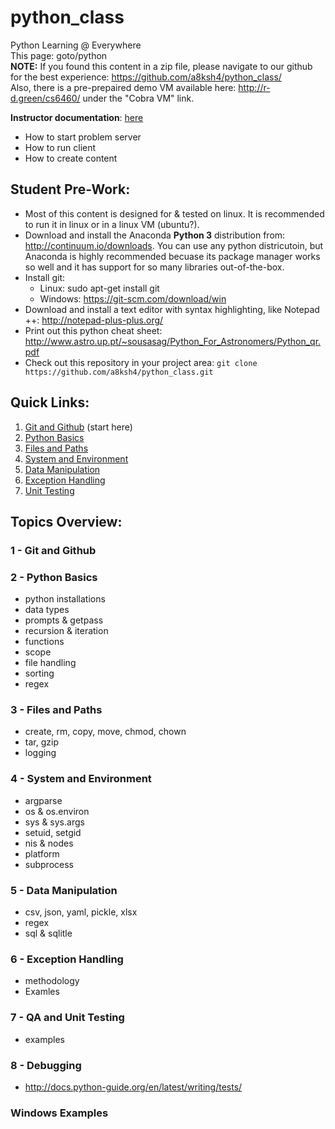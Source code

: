 # python_class
Python Learning @ Everywhere  
This page:  goto/python  
**NOTE:** If you found this content in a zip file, please navigate to our github for the best experience: https://github.com/a8ksh4/python_class/  
Also, there is a pre-prepaired demo VM available here: http://r-d.green/cs6460/ under the "Cobra VM" link.  
  
**Instructor documentation**: [here](./cobra/README.md)
* How to start problem server
* How to run client
* How to create content
  
## Student Pre-Work:
* Most of this content is designed for & tested on linux.  It is recommended to run it in linux or in a linux VM (ubuntu?).
* Download and install the Anaconda **Python 3** distribution from: http://continuum.io/downloads.  You can use any python districutoin, but Anaconda is highly recommended becuase its package manager works so well and it has support for so many libraries out-of-the-box.  
* Install git:
  * Linux:  sudo apt-get install git
  * Windows:  https://git-scm.com/download/win
* Download and install a text editor with syntax highlighting, like Notepad ++: http://notepad-plus-plus.org/
* Print out this python cheat sheet: http://www.astro.up.pt/~sousasag/Python_For_Astronomers/Python_qr.pdf
* Check out this repository in your project area:
  `git clone https://github.com/a8ksh4/python_class.git`

## Quick Links:
1. [Git and Github](./1-git_and_github/README.md) (start here)
2. [Python Basics](./2-python_basics/README.md)
3. [Files and Paths](./3-files_and_paths/README.md)
4. [System and Environment](./4-system_and_env/README.md)
5. [Data Manipulation](./5-data_manipulation/README.md)
6. [Exception Handling](./6-exception_handling/README.md)
7. [Unit Testing](./7-unit_testing/README.md)

## Topics Overview:
### 1 - Git and Github
### 2 - Python Basics
* python installations
* data types
* prompts & getpass
* recursion & iteration
* functions
* scope
* file handling
* sorting
* regex
### 3 - Files and Paths
* create, rm, copy, move, chmod, chown
* tar, gzip
* logging
### 4 - System and Environment
* argparse
* os & os.environ
* sys & sys.args
* setuid, setgid
* nis & nodes
* platform
* subprocess
### 5 - Data Manipulation
* csv, json, yaml, pickle, xlsx
* regex
* sql & sqlitle
### 6 - Exception Handling
* methodology
* Examles
### 7 - QA and Unit Testing
* examples
### 8 - Debugging
* http://docs.python-guide.org/en/latest/writing/tests/

### Windows Examples

